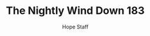 ---
image: /assets/img/nwd/183_nwd_psalm_51_10_erv.png
title: The Nightly Wind Down 183
number: 183
categories:
  - The Nightly Wind Down
author: Hope Staff
notes: The Nightly Wind Down 183
embed: >-
  EMBED_GOES_HERE
transcript: >-
  SOME LINES OF TEXT START HERE
---
